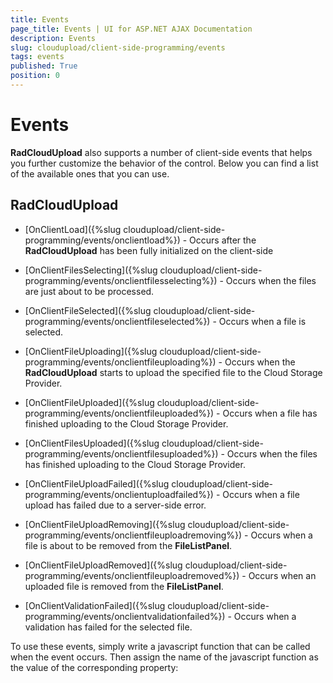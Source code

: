 ```yaml
---
title: Events
page_title: Events | UI for ASP.NET AJAX Documentation
description: Events
slug: cloudupload/client-side-programming/events
tags: events
published: True
position: 0
---
```


# Events



**RadCloudUpload** also supports a number of client-side events that helps you further customize the behavior of the control. Below you can find a list of the available ones that you can use.

## RadCloudUpload

* [OnClientLoad]({%slug cloudupload/client-side-programming/events/onclientload%}) - Occurs after the **RadCloudUpload** has been fully initialized on the client-side

* [OnClientFilesSelecting]({%slug cloudupload/client-side-programming/events/onclientfilesselecting%}) - Occurs when the files are just about to be processed.

* [OnClientFileSelected]({%slug cloudupload/client-side-programming/events/onclientfileselected%}) - Occurs when a file is selected.

* [OnClientFileUploading]({%slug cloudupload/client-side-programming/events/onclientfileuploading%}) - Occurs when the **RadCloudUpload** starts to upload the specified file to the Cloud Storage Provider.

* [OnClientFileUploaded]({%slug cloudupload/client-side-programming/events/onclientfileuploaded%}) - Occurs when a file has finished uploading to the Cloud Storage Provider.

* [OnClientFilesUploaded]({%slug cloudupload/client-side-programming/events/onclientfilesuploaded%}) - Occurs when the files has finished uploading to the Cloud Storage Provider.

* [OnClientFileUploadFailed]({%slug cloudupload/client-side-programming/events/onclientuploadfailed%}) - Occurs when a file upload has failed due to a server-side error.

* [OnClientFileUploadRemoving]({%slug cloudupload/client-side-programming/events/onclientfileuploadremoving%}) - Occurs when a file is about to be removed from the **FileListPanel**.

* [OnClientFileUploadRemoved]({%slug cloudupload/client-side-programming/events/onclientfileuploadremoved%}) - Occurs when an uploaded file is removed from the **FileListPanel**.

* [OnClientValidationFailed]({%slug cloudupload/client-side-programming/events/onclientvalidationfailed%}) - Occurs when a validation has failed for the selected file.

To use these events, simply write a javascript function that can be called when the event occurs. Then assign the name of the javascript function as the value of the corresponding property:
